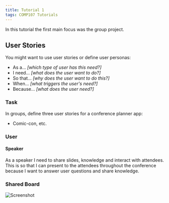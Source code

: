 ```yaml
---
title: Tutorial 1
tags: COMP107 Tutorials
---
```

In this tutorial the first main focus was the group project. 

## User Stories
You might want to use user stories or define user personas:

* As a... *[which type of user has this need?]*
* I need... *[what does the user want to do?]*
* So that... *[why does the user want to do this?]*
* When... *[what triggers the user's need?]*
* Because... *[what does the user need?]*

### Task
In groups, define three user stories for a conference planner app:

* Comic-con, etc.

### User
#### Speaker
As a speaker I need to share slides, knowledge and interact with attendees. This is so that I can present to the attendees throughout the conference because I want to answer user questions and share knowledge.

### Shared Board
![Screenshot]({{site.baseurl}}/assets/comp107/tutorials/2020-11-06-1.png)
